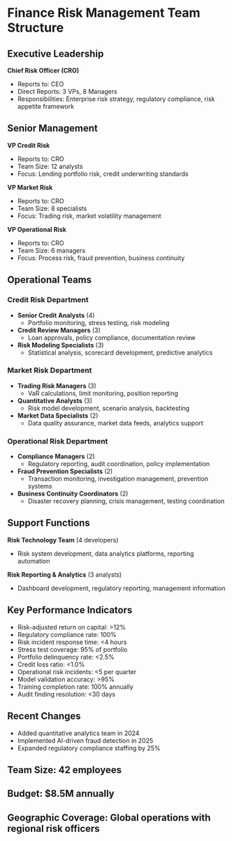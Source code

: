 # Finance Risk Management Team Structure

## Executive Leadership
**Chief Risk Officer (CRO)**
- Reports to: CEO
- Direct Reports: 3 VPs, 8 Managers
- Responsibilities: Enterprise risk strategy, regulatory compliance, risk appetite framework

## Senior Management
**VP Credit Risk**
- Reports to: CRO
- Team Size: 12 analysts
- Focus: Lending portfolio risk, credit underwriting standards

**VP Market Risk**
- Reports to: CRO
- Team Size: 8 specialists
- Focus: Trading risk, market volatility management

**VP Operational Risk**
- Reports to: CRO
- Team Size: 6 managers
- Focus: Process risk, fraud prevention, business continuity

## Operational Teams

### Credit Risk Department
- **Senior Credit Analysts** (4)
  - Portfolio monitoring, stress testing, risk modeling
- **Credit Review Managers** (3)
  - Loan approvals, policy compliance, documentation review
- **Risk Modeling Specialists** (3)
  - Statistical analysis, scorecard development, predictive analytics

### Market Risk Department
- **Trading Risk Managers** (3)
  - VaR calculations, limit monitoring, position reporting
- **Quantitative Analysts** (3)
  - Risk model development, scenario analysis, backtesting
- **Market Data Specialists** (2)
  - Data quality assurance, market data feeds, analytics support

### Operational Risk Department
- **Compliance Managers** (2)
  - Regulatory reporting, audit coordination, policy implementation
- **Fraud Prevention Specialists** (2)
  - Transaction monitoring, investigation management, prevention systems
- **Business Continuity Coordinators** (2)
  - Disaster recovery planning, crisis management, testing coordination

## Support Functions
**Risk Technology Team** (4 developers)
- Risk system development, data analytics platforms, reporting automation

**Risk Reporting & Analytics** (3 analysts)
- Dashboard development, regulatory reporting, management information

## Key Performance Indicators
- Risk-adjusted return on capital: >12%
- Regulatory compliance rate: 100%
- Risk incident response time: <4 hours
- Stress test coverage: 95% of portfolio
- Portfolio delinquency rate: <2.5%
- Credit loss ratio: <1.0%
- Operational risk incidents: <5 per quarter
- Model validation accuracy: >95%
- Training completion rate: 100% annually
- Audit finding resolution: <30 days

## Recent Changes
- Added quantitative analytics team in 2024
- Implemented AI-driven fraud detection in 2025
- Expanded regulatory compliance staffing by 25%

## Team Size: 42 employees
## Budget: $8.5M annually
## Geographic Coverage: Global operations with regional risk officers
